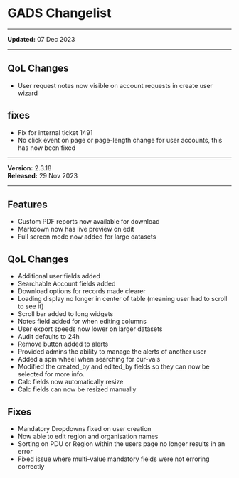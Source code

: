 # GADS Changelist

-------

**Updated:** 07 Dec 2023

-------

## QoL Changes

- User request notes now visible on account requests in create user wizard

## fixes

- Fix for internal ticket 1491
- No click event on page or page-length change for user accounts, this has now been fixed

-------

**Version:** 2.3.18 \
**Released:** 29 Nov 2023

-------

## Features

- Custom PDF reports now available for download
- Markdown now has live preview on edit
- Full screen mode now added for large datasets

## QoL Changes

- Additional user fields added
- Searchable Account fields added
- Download options for records made clearer
- Loading display no longer in center of table (meaning user had to scroll to see it)
- Scroll bar added to long widgets
- Notes field added for when editing columns
- User export speeds now lower on larger datasets
- Audit defaults to 24h
- Remove button added to alerts
- Provided admins the ability to manage the alerts of another user
- Added a spin wheel when searching for cur-vals
- Modified the created_by and edited_by fields so they can now be selected for more info.
- Calc fields now automatically resize
- Calc fields can now be resized manually

## Fixes

- Mandatory Dropdowns fixed on user creation
- Now able to edit region and organisation names
- Sorting on PDU or Region within the users page no longer results in an error
- Fixed issue where multi-value mandatory fields were not erroring correctly
